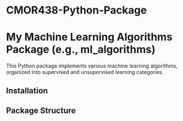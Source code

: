 # CMOR438-Python-Package

# My Machine Learning Algorithms Package (e.g., ml_algorithms)

This Python package implements various machine learning algorithms, organized into supervised and unsupervised learning categories.

## Installation


## Package Structure

